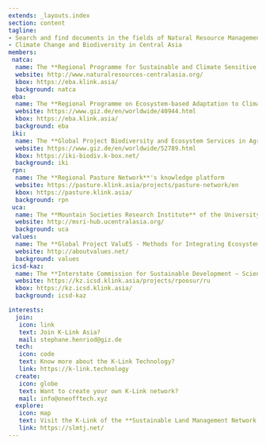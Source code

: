 ```yaml
---
extends: _layouts.index
section: content
tagline: 
- Search and find documents in the fields of Natural Resource Management,
- Climate Change and Biodiversity in Central Asia
members:
 natca:
  name: The **Regional Programme for Sustainable and Climate Sensitive Land Use for Economic Development in Central Asia**, implemented by GIZ on behalf of BMZ 
  website: http://www.naturalresources-centralasia.org/
  kbox: https://eba.klink.asia/
  background: natca
 eba:
  name: The **Regional Programme on Ecosystem-based Adaptation to Climate Change in High Mountainous Regions of Central Asia**, implemented by GIZ on behalf of BMU, as part of the German Government’s International Climate Initiative (IKI)
  website: https://www.giz.de/en/worldwide/40944.html
  kbox: https://eba.klink.asia/
  background: eba
 iki:
  name: The **Global Project Biodiversity and Ecosystem Services in Agrarian Landscapes**, implemented by GIZ on behalf of BMU
  website: https://www.giz.de/en/worldwide/52789.html
  kbox: https://iki-biodiv.k-box.net/
  background: iki
 rpn:
  name: The **Regional Pasture Network**'s knowledge platform 
  website: https://pasture.klink.asia/projects/pasture-network/en
  kbox: https://pasture.klink.asia/
  background: rpn
 uca:
  name: The **Mountain Societies Research Institute** of the University of Central Asia 
  website: http://msri-hub.ucentralasia.org/
  background: uca
 values:
  name: The **Global Project ValuES - Methods for Integrating Ecosystem Services into Policy, Planning, and Practice**, implemented by GIZ on behalf of BMU, as part of the German Government’s International Climate Initiative (IKI) 
  website: http://aboutvalues.net/
  background: values
 icsd-kaz:
  name: The **Interstate Commission for Sustainable Development – Scientific Information Center Kazakhstan**'s knowledge platform 
  website: https://kz.icsd.klink.asia/projects/rpoosur/ru
  kbox: https://kz.icsd.klink.asia/
  background: icsd-kaz

interests:
  join:
   icon: link
   text: Join K-Link Asia?
   mail: stephane.henriod@giz.de
  tech:
   icon: code
   text: Know more about the K-Link Technology?
   link: https://k-link.technology
  create:
   icon: globe
   text: Want to create your own K-Link network?
   mail: info@oneofftech.xyz
  explore:
   icon: map
   text: Visit the K-Link of the **Sustainable Land Management Network in Tajikistan**
   link: https://slmtj.net/
---
```


